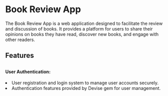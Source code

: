 <h1>Book Review App </h1>

The Book Review App is a web application designed to facilitate the review and discussion of books. It provides a platform for users to share their opinions on books they have read, discover new books, and engage with other readers. 

<h2> Features <h2>
<h4> User Authentication: </h4>
<li> User registration and login system to manage user accounts securely.</li>
<li> Authentication features provided by Devise gem for user management.</li>